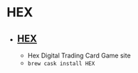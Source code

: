 # HEX
- [HEX](https://www.hextcg.com/)
  - 
  - Hex Digital Trading Card Game site
  - `brew cask install HEX`

